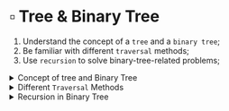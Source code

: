 # ▫ Tree & Binary Tree

1. Understand the concept of a `tree` and a `binary tree`;
2. Be familiar with different `traversal` methods;
3. Use `recursion` to solve binary-tree-related problems;

<details>

<summary>Concept of tree and Binary Tree</summary>

<mark style="background-color:orange;">**Tree**</mark> - Key properties of trees include:

* **Root:** The root is the node in the tree where no other nodes point to it. There is only one root in a tree.
* **Parent Node:** A node which has one or more child nodes.
* **Child Node:** A node which is a descendant of another node.
* **Sibling Nodes:** Nodes which have the same parent node.
* **Leaf Node (or Terminal Node):** A node which has no children.
* **Internal Node:** A node which has at least one child (i.e., it is not a leaf node).
* **Degree of a Node:** The total number of children of a node.
* **Level:** The level of a node is defined by 1 + (the number of connections between the node and the root).
* **Height of a Tree:** The maximum level of any node in the tree.

<mark style="color:yellow;">**Binary Tree**</mark>

A binary tree is a type of tree in which each node has at most two children, referred to as the left child and the right child.

The binary tree is the basis for many tree-like data structures including the binary search tree, the heap, and the B-tree. These trees allow for efficient lookup and update operations, and they're used in many algorithms and applications, including the implementation of databases and file systems.

Key properties of binary trees include:

* <mark style="color:blue;">**Full Binary Tree:**</mark> A Binary Tree is full if every node has 0 or 2 children.
* <mark style="color:orange;">**Complete Binary Tree**</mark>**:** A Binary Tree is complete if all levels are completely filled except possibly the last level, which is filled from left to right.
* <mark style="color:orange;">**Balanced Binary Tree**</mark>**:** A binary tree is balanced if the <mark style="color:yellow;">**tree height =**</mark> <mark style="color:yellow;">**log(n)**</mark> where n is the number of nodes.
* <mark style="color:orange;">**Binary Search Tree (BST):**</mark> A binary tree where for each node, the values of all the nodes in the left subtree are less than or equal to the node, and the values of all the nodes in the right subtree are greater than the node.

</details>

<details>

<summary>Different <code>Traversal</code> Methods</summary>

* Definition of Tree in LeetCode

```java
// Definition for a binary tree node.
 public class TreeNode {
      int val;
      TreeNode left;
      TreeNode right;
      TreeNode() {}
      TreeNode(int val) { 
            this.val = val; 
      }
      TreeNode(int val, TreeNode left, TreeNode right) {
          this.val = val;
          this.left = left;
          this.right = right;
      }
  }
```

* [Pre-order Traversal](https://leetcode.com/explore/learn/card/data-structure-tree/134/traverse-a-tree/992/#pre-order-traversal): root-> left subtree -> right subtree

```java
```

* [In-order Traversal](https://leetcode.com/explore/learn/card/data-structure-tree/134/traverse-a-tree/992/#in-order-traversal): left subtree -> root -> right subtree

```java
```

* [Post-order Traversal](https://leetcode.com/explore/learn/card/data-structure-tree/134/traverse-a-tree/992/#post-order-traversal): left subtree ->  right subtree -> root

```java
```

* [Recursive or Iterative](https://leetcode.com/explore/learn/card/data-structure-tree/134/traverse-a-tree/992/#recursive-or-iterative): compare with iteration

</details>

<details>

<summary>Recursion in Binary Tree </summary>



</details>
